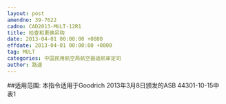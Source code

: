 ```yaml
---
layout: post
amendno: 39-7622
cadno: CAD2013-MULT-12R1
title: 检查和更换吊钩
date: 2013-04-01 00:00:00 +0800
effdate: 2013-04-01 00:00:00 +0800
tag: MULT
categories: 中国民用航空局航空器适航审定司
author: 路遥
---
```


##适用范围:
本指令适用于Goodrich 2013年3月8日颁发的ASB 44301-10-15中
表1

